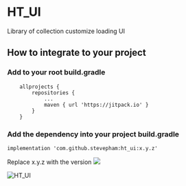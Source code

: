 # HT_UI
Library of collection customize loading UI

## How to integrate to your project 

### Add to your root build.gradle
```
	allprojects {
		repositories {
			...
			maven { url 'https://jitpack.io' }
		}
	}
```
### Add the dependency into your project build.gradle
```
implementation 'com.github.stevepham:ht_ui:x.y.z'
```
Replace x.y.z with the version [![](https://jitpack.io/v/stevepham/ht_ui.svg)](https://jitpack.io/#stevepham/ht_ui)


![HT_UI](https://media.giphy.com/media/xUA7bhj68cYzK09hkI/giphy.gif)
